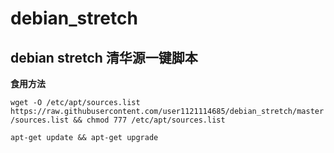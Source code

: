 # debian_stretch
## debian stretch 清华源一键脚本
**食用方法**



`wget -O /etc/apt/sources.list https://raw.githubusercontent.com/user1121114685/debian_stretch/master/sources.list && chmod 777 /etc/apt/sources.list`


`apt-get update && apt-get upgrade`
